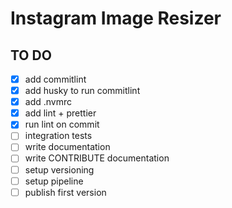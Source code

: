 # Instagram Image Resizer

## TO DO

- [x] add commitlint
- [x] add husky to run commitlint
- [x] add .nvmrc
- [x] add lint + prettier
- [x] run lint on commit
- [ ] integration tests
- [ ] write documentation
- [ ] write CONTRIBUTE documentation
- [ ] setup versioning
- [ ] setup pipeline
- [ ] publish first version